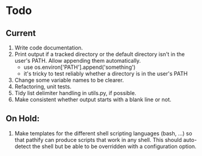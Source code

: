 # Todo

## Current

1. Write code documentation.
2. Print output if a tracked directory or the default directory isn't in the
   user's PATH. Allow appending them automatically.
    - use os.environ['PATH'].append('something')
    - it's tricky to test reliably whether a directory is in the user's PATH
3. Change some variable names to be clearer.
4. Refactoring, unit tests.
5. Tidy list delimiter handling in utils.py, if possible.
6. Make consistent whether output starts with a blank line or not.

## On Hold:

1. Make templates for the different shell scripting languages (bash, ...)
   so that pathify can produce scripts that work in any shell. This should
   auto-detect the shell but be able to be overridden with a configuration
   option.
